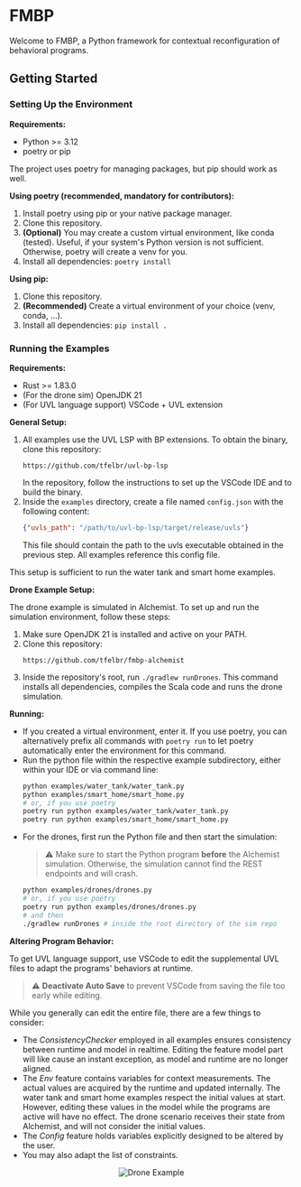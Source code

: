# FMBP

Welcome to FMBP, a Python framework for contextual reconfiguration of behavioral programs.

## Getting Started
### Setting Up the Environment
**Requirements:**
- Python >= 3.12
- poetry or pip

The project uses poetry for managing packages, but pip should work as well.

**Using poetry (recommended, mandatory for contributors):**

1. Install poetry using pip or your native package manager.
2. Clone this repository.
3. **(Optional)** You may create a custom virtual environment, like conda (tested). Useful, if your system's Python version is not sufficient. Otherwise, poetry will create a venv for you.
4. Install all dependencies: ``poetry install``

**Using pip:**

1. Clone this repository.
2. **(Recommended)** Create a virtual environment of your choice (venv, conda, ...).
3. Install all dependencies: ``pip install .``

### Running the Examples
**Requirements:**
- Rust >= 1.83.0
- (For the drone sim) OpenJDK 21
- (For UVL language support) VSCode + UVL extension

**General Setup:**
1. All examples use the UVL LSP with BP extensions. To obtain the binary, clone this repository:
    ```
    https://github.com/tfelbr/uvl-bp-lsp
    ```
   In the repository, follow the instructions to set up the VSCode IDE and to build the binary.
2. Inside the ``examples`` directory, create a file named ``config.json`` with the following content:
    ```json
    {"uvls_path": "/path/to/uvl-bp-lsp/target/release/uvls"}
    ```
   This file should contain the path to the uvls executable obtained in the previous step. All examples reference this config file.

This setup is sufficient to run the water tank and smart home examples.

**Drone Example Setup:**

The drone example is simulated in Alchemist. To set up and run the simulation environment, follow these steps:

1. Make sure OpenJDK 21 is installed and active on your PATH.
2. Clone this repository:
   ```
   https://github.com/tfelbr/fmbp-alchemist
   ```
3. Inside the repository's root, run ``./gradlew runDrones``. This command installs all dependencies, compiles the Scala code and runs the drone simulation.

**Running:**
- If you created a virtual environment, enter it. If you use poetry, you can alternatively prefix all commands with ``poetry run`` to let poetry automatically enter the environment for this command.
- Run the python file within the respective example subdirectory, either within your IDE or via command line:
    ```bash
    python examples/water_tank/water_tank.py
    python examples/smart_home/smart_home.py
    # or, if you use poetry
    poetry run python examples/water_tank/water_tank.py
    poetry run python examples/smart_home/smart_home.py
    ```
- For the drones, first run the Python file and then start the simulation:
    > :warning: Make sure to start the Python program **before** the Alchemist simulation. Otherwise, the simulation cannot find the REST endpoints and will crash.
    ```bash
    python examples/drones/drones.py
    # or, if you use poetry
    poetry run python examples/drones/drones.py
    # and then
    ./gradlew runDrones # inside the root directory of the sim repo
    ```

**Altering Program Behavior:**

To get UVL language support, use VSCode to edit the supplemental UVL files to adapt the programs' behaviors at runtime.

> :warning: **Deactivate Auto Save** to prevent VSCode from saving the file too early while editing.

While you generally can edit the entire file, there are a few things to consider:
- The *ConsistencyChecker* employed in all examples ensures consistency between runtime and model in realtime.
Editing the feature model part will like cause an instant exception, as model and runtime are no longer aligned.
- The *Env* feature contains variables for context measurements. 
The actual values are acquired by the runtime and updated internally.
The water tank and smart home examples respect the initial values at start.
However, editing these values in the model while the programs are active will have no effect.
The drone scenario receives their state from Alchemist, and will not consider the initial values.
- The *Config* feature holds variables explicitly designed to be altered by the user.
- You may also adapt the list of constraints.

<p align="center">
  <img src="img/drones.gif" alt="Drone Example" />
</p>